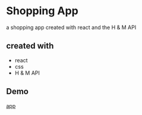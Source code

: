 # Shopping App

a shopping app created with react and the H & M API

## created with

- react
- css
- H & M API

## Demo

[app](https://shopprapp.netlify.app)
